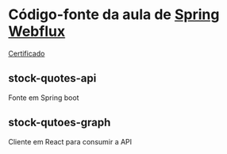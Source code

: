 # Código-fonte da aula de [Spring Webflux](https://digitalinnovation.one/cursos/spring-webflux?ref=certificate/46E6296B)
[Certificado](https://certificates.digitalinnovation.one/46E6296B)

## stock-quotes-api
Fonte em Spring boot

## stock-qutoes-graph
Cliente em React para consumir a API
